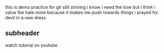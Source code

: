 this is demo practice for git
still striving
i know i need the love but i think i value the hate more because it makes me push towards things i prayed for.
devil in a new dress
## subheader
watch tutorial on youtube